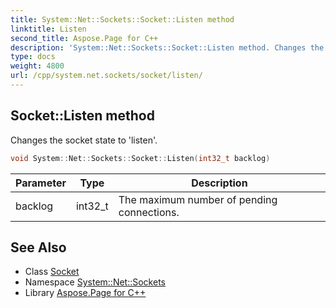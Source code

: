 ```yaml
---
title: System::Net::Sockets::Socket::Listen method
linktitle: Listen
second_title: Aspose.Page for C++
description: 'System::Net::Sockets::Socket::Listen method. Changes the socket state to ''listen'' in C++.'
type: docs
weight: 4800
url: /cpp/system.net.sockets/socket/listen/
---
```

## Socket::Listen method


Changes the socket state to 'listen'.

```cpp
void System::Net::Sockets::Socket::Listen(int32_t backlog)
```


| Parameter | Type | Description |
| --- | --- | --- |
| backlog | int32_t | The maximum number of pending connections. |

## See Also

* Class [Socket](../)
* Namespace [System::Net::Sockets](../../)
* Library [Aspose.Page for C++](../../../)
